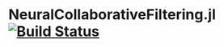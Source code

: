 # NeuralCollaborativeFiltering.jl [![Build Status](https://github.com/poludmik/NeuralCollaborativeFiltering.jl/actions/workflows/CI.yml/badge.svg?branch=master)](https://github.com/poludmik/NeuralCollaborativeFiltering.jl/actions/workflows/CI.yml?query=branch%3Amaster)
